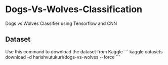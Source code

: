 # Dogs-Vs-Wolves-Classification
Dogs vs Wolves Classifier using Tensorflow and CNN

<h2>Dataset</h2>
Use this command to download the dataset from Kaggle 
```
kaggle datasets download -d harishvutukuri/dogs-vs-wolves --force
```
